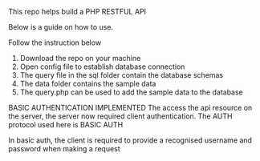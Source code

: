 This repo helps build a PHP RESTFUL API

Below is a guide on how to use.

Follow the instruction below
1. Download the repo on your machine
2. Open config file to establish database connection
3. The query file in the sql folder contain the database schemas
4. The data folder contains the sample data
5. The query.php can be used to add the sample data to the database

BASIC AUTHENTICATION IMPLEMENTED
The access the api resource on the server, the server now required client authentication.
The AUTH protocol used here is BASIC AUTH

In basic auth, the client is required to provide a recognised username and password when making a request
